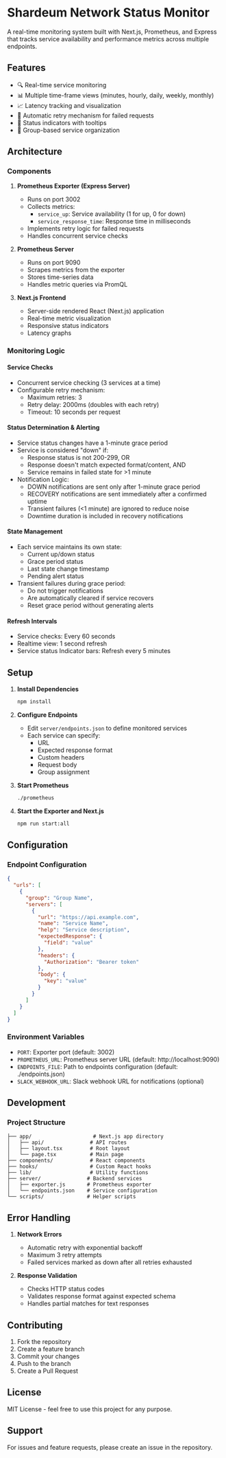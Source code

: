 # Shardeum Network Status Monitor

A real-time monitoring system built with Next.js, Prometheus, and Express that tracks service availability and performance metrics across multiple endpoints.

## Features

- 🔍 Real-time service monitoring
- 📊 Multiple time-frame views (minutes, hourly, daily, weekly, monthly)
- 📈 Latency tracking and visualization
- 🔄 Automatic retry mechanism for failed requests
- 🚦 Status indicators with tooltips
- 🎯 Group-based service organization

## Architecture

### Components

1. **Prometheus Exporter (Express Server)**
   - Runs on port 3002
   - Collects metrics:
     - `service_up`: Service availability (1 for up, 0 for down)
     - `service_response_time`: Response time in milliseconds
   - Implements retry logic for failed requests
   - Handles concurrent service checks

2. **Prometheus Server**
   - Runs on port 9090
   - Scrapes metrics from the exporter
   - Stores time-series data
   - Handles metric queries via PromQL

3. **Next.js Frontend**
   - Server-side rendered React (Next.js) application
   - Real-time metric visualization
   - Responsive status indicators
   - Latency graphs

### Monitoring Logic

#### Service Checks
- Concurrent service checking (3 services at a time)
- Configurable retry mechanism:
  - Maximum retries: 3
  - Retry delay: 2000ms (doubles with each retry)
  - Timeout: 10 seconds per request

#### Status Determination & Alerting
- Service status changes have a 1-minute grace period
- Service is considered "down" if:
  - Response status is not 200-299, OR
  - Response doesn't match expected format/content, AND
  - Service remains in failed state for >1 minute
- Notification Logic:
  - DOWN notifications are sent only after 1-minute grace period
  - RECOVERY notifications are sent immediately after a confirmed uptime
  - Transient failures (<1 minute) are ignored to reduce noise
  - Downtime duration is included in recovery notifications

#### State Management
- Each service maintains its own state:
  - Current up/down status
  - Grace period status
  - Last state change timestamp
  - Pending alert status
- Transient failures during grace period:
  - Do not trigger notifications
  - Are automatically cleared if service recovers
  - Reset grace period without generating alerts

#### Refresh Intervals
- Service checks: Every 60 seconds
- Realtime view: 1 second refresh
- Service status Indicator bars: Refresh every 5 minutes

## Setup

1. **Install Dependencies**
   ```bash
   npm install
   ```

2. **Configure Endpoints**
   - Edit `server/endpoints.json` to define monitored services
   - Each service can specify:
     - URL
     - Expected response format
     - Custom headers
     - Request body
     - Group assignment

3. **Start Prometheus**
   ```bash
   ./prometheus
   ```

4. **Start the Exporter and Next.js**
   ```bash
   npm run start:all
   ```

## Configuration

### Endpoint Configuration

```json
{
  "urls": [
    {
      "group": "Group Name",
      "servers": [
        {
          "url": "https://api.example.com",
          "name": "Service Name",
          "help": "Service description",
          "expectedResponse": {
            "field": "value"
          },
          "headers": {
            "Authorization": "Bearer token"
          },
          "body": {
            "key": "value"
          }
        }
      ]
    }
  ]
}
```

### Environment Variables

- `PORT`: Exporter port (default: 3002)
- `PROMETHEUS_URL`: Prometheus server URL (default: http://localhost:9090)
- `ENDPOINTS_FILE`: Path to endpoints configuration (default: ./endpoints.json)
- `SLACK_WEBHOOK_URL`: Slack webhook URL for notifications (optional)

## Development

### Project Structure

```
├── app/                    # Next.js app directory
│   ├── api/               # API routes
│   ├── layout.tsx         # Root layout
│   └── page.tsx           # Main page
├── components/            # React components
├── hooks/                 # Custom React hooks
├── lib/                   # Utility functions
├── server/               # Backend services
│   ├── exporter.js       # Prometheus exporter
│   └── endpoints.json    # Service configuration
└── scripts/              # Helper scripts
```

## Error Handling

1. **Network Errors**
   - Automatic retry with exponential backoff
   - Maximum 3 retry attempts
   - Failed services marked as down after all retries exhausted

2. **Response Validation**
   - Checks HTTP status codes
   - Validates response format against expected schema
   - Handles partial matches for text responses


## Contributing

1. Fork the repository
2. Create a feature branch
3. Commit your changes
4. Push to the branch
5. Create a Pull Request

## License

MIT License - feel free to use this project for any purpose.

## Support

For issues and feature requests, please create an issue in the repository.